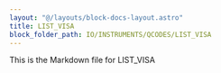 ```yaml
---
layout: "@/layouts/block-docs-layout.astro"
title: LIST_VISA
block_folder_path: IO/INSTRUMENTS/QCODES/LIST_VISA
---
```


This is the Markdown file for LIST_VISA


